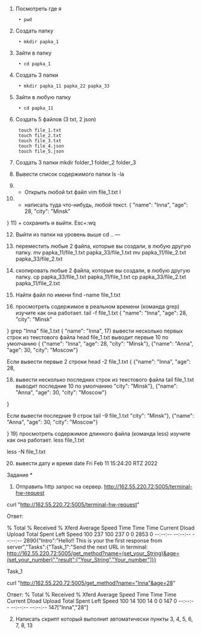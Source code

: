 1) Посмотреть где я 

        • pwd 

2) Создать папку 

        • mkdir papka_1

3) Зайти в папку 

        • cd papka_1

4) Создать 3 папки 

        • mkdir papka_11 papka_22 papka_33

5) Зайти в любую папку 

        • cd papka_11

6) Создать 5 файлов (3 txt, 2 json) 

        touch file_1.txt 
        touch file_2.txt
        touch file_3.txt
        touch file_4.json
        touch file_5.json

7) Создать 3 папки 
mkdir folder_1 folder_2 folder_3

8. Вывести список содержимого папки 
ls -la

9) + Открыть любой txt файл 
vim file_1.txt I 

10) + написать туда что-нибудь, любой текст.
{       "name": "Inna",
        "age": 28,
        "city": "Minsk"




}
11) + сохранить и выйти. 
Esc+:wq

12) Выйти из папки на уровень выше 
cd ..
—
13) переместить любые 2 файла, которые вы создали, в любую другую папку. 
mv papka_11/file_1.txt papka_33/file_1.txt
mv papka_11/file_2.txt papka_33/file_2.txt

14) скопировать любые 2 файла, которые вы создали, в любую другую папку. 
cp papka_33/file_1.txt papka_11/file_1.txt
cp papka_33/file_2.txt papka_11/file_2.txt

15) Найти файл по имени 
find -name file_1.txt

16) просмотреть содержимое в реальном времени (команда grep) изучите как она работает.
tail -f file_1.txt
{       "name": "Inna",
        "age": 28,
        "city": "Minsk"




}
grep "Inna" file_1.txt
{       "name": "Inna",
17) вывести несколько первых строк из текстового файла
head file_1.txt выводит первые 10 по умолчанию
{       {"name": "Inna",
        "age": 28,
        "city": "Minsk"},
        {"name": "Anna",
        "age": 30,
        "city": "Moscow"}




Если вывести первые 2 строки
head -2 file_1.txt
{       {"name": "Inna",
        "age": 28,



18) вывести несколько последних строк из текстового файла
tail file_1.txt выводит последние 10 по умолчанию
        "city": "Minsk"},
        {"name": "Anna",
        "age": 30,
        "city": "Moscow"}




}

Если вывести последние 9 строк
tail -9 file_1.txt
        "city": "Minsk"},
        {"name": "Anna",
        "age": 30,
        "city": "Moscow"}




}
19) просмотреть содержимое длинного файла (команда less) изучите как она работает.
less file_1.txt

less -N file_1.txt

20) вывести дату и время 
date
Fri Feb 11 15:24:20 RTZ 2022



Задание *
1) Отправить http запрос на сервер.
http://162.55.220.72:5005/terminal-hw-request

 curl "http://162.55.220.72:5005/terminal-hw-request"

Ответ:

  % Total    % Received % Xferd  Average Speed   Time    Time     Time  Current
                                 Dload  Upload   Total   Spent    Left  Speed
100   237  100   237    0     0   2853      0 --:--:-- --:--:-- --:--:--  2890{"Intro":"Hello!! This is your the first response from server","Tasks":{"Task_1":"Send the next URL in terminal: http://162.55.220.72:5005/get_method?name=(set_your_String)&age=(set_your_number)","result":["Your_String","Your_number"]}}

Task_1

 curl "http://162.55.220.72:5005/get_method?name="Inna"&age=28"

Ответ: 
  % Total    % Received % Xferd  Average Speed   Time    Time     Time  Current
                                 Dload  Upload   Total   Spent    Left  Speed
100    14  100    14    0     0    147      0 --:--:-- --:--:-- --:--:--   147["Inna","28"]


2) Написать скрипт который выполнит автоматически пункты 3, 4, 5, 6, 7, 8, 13
